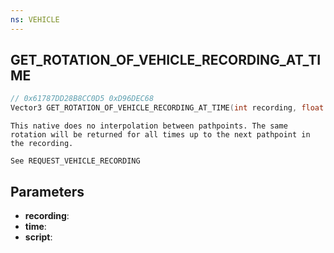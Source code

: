 ```yaml
---
ns: VEHICLE
---
```

## GET_ROTATION_OF_VEHICLE_RECORDING_AT_TIME

```c
// 0x61787DD28B8CC0D5 0xD96DEC68
Vector3 GET_ROTATION_OF_VEHICLE_RECORDING_AT_TIME(int recording, float time, char* script);
```

```
This native does no interpolation between pathpoints. The same rotation will be returned for all times up to the next pathpoint in the recording.

See REQUEST_VEHICLE_RECORDING
```

## Parameters
* **recording**:
* **time**:
* **script**:
